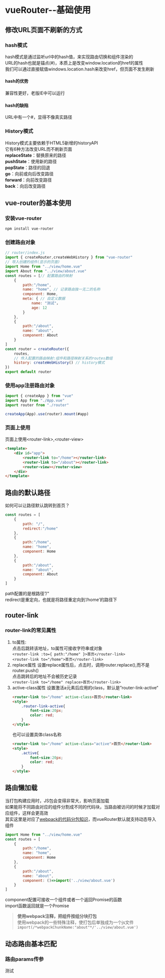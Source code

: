 # vueRouter--基础使用
## 修改URL页面不刷新的方式
### hash模式
hash模式是通过监听url中的hash值，来实现路由切换和组件渲染的  
URL的hash也就是锚点(#)，本质上是改变window.location的href的属性  
我们可以通过直接赋值windows.location.hash来改变href，但页面不发生刷新  
#### hash的优势
兼容性更好，老版IE中可以运行  
#### hash的缺陷  
URL中有一个#，显得不像真实路径  
### History模式
History模式主要依赖于HTML5新增的historyAPI  
它有6种方法改变URL而不刷新页面  
**replaceState**：替换原来的路径  
**pushState**：使用新的路径  
**popState**：路径的回退  
**go**：向前或向后改变路径  
**forward**：向前改变路径  
**back**：向后改变路径  
## vue-router的基本使用
### 安装vue-router
```sh
npm install vue-router
```
### 创建路由对象  
```js
// router/index.js
import { createRouter,createWebHistory } from "vue-router"
// 导入创建的组件(显示的页面)
import Home from "../view/home.vue"
import About from "../view/about.vue"
const routes = [// 配置路由的映射
    {
        path:"/home",
        name: "home", // 记录路由独一无二的名称
        component: Home,
        meta: { // 自定义数据
            name: "测试"，
            age: 12
        }
    },
    {
        path:"/about",
        name: "about",
        component: About
    }
]
const router = createRouter({
    routes,
    // 传入配置的路由映射:组件和路径映射关系的routes数组
    history: createWebHistory() // history模式
})
export default router
```
### 使用app注册路由对象
``` js
import { createApp } from "vue"
import App from "./App.vue"
import router from "./router"

createApp(App).use(router).mount(#app)
```
### 页面上使用
页面上使用\<router-link\>,\<router-view\>
```html
<template>
    <div id="app">
        <router-link to="/home"></router-link>
        <router-link to="/about"></router-link>
        <router-view></router-view>
    </div>
</template>
```
## 路由的默认路径
如何可以让路径默认跳转到首页？
``` js
const routes = [
    {
        path: "/",
        redirect:"/home"
    },
    {
        path:"/home",
        name: "home",
        component: Home
    },
    {
        path:"/about",
        name: "about",
        component: About
    }
]
```
path配置的是根路径”/“  
redirect是重定向，也就是将路径重定向到‘/home’的路径下  
## router-link
### router-link的常见属性
1. to属性:  
    点击后跳转该地址，to属性可接收字符串或对象  
    `<router-link :to={ path:"/home" }>首页</router-link>`  
    `<router-link to="/home">首页</router-link>`
2. replace属性
    设置replace属性后，点击时，调用router.replace(),而不是router.push()  
    点击跳转后的地址不会被历史记录  
    `<router-link to="/home" replace>首页</router-link>`
3. active-class属性
    设置激活a元素后应用的class，默认是”router-link-active“  
    ```html
    <router-link to="/home" active-class>首页</router-link>
    <style>
        .router-link-active{
            font-size:20px;
            color: red;
        }
    </style>
    ```
    也可以设置具体class名称  
    ```html
    <router-link to="/home" active-class="active">首页</router-link>
    <style>
        .active{
            font-size:20px;
            color: red;
        }
    </style>
    ```
## 路由懒加载
当打包构建应用时，JS包会变得非常大，影响页面加载  
如果能将不同路由对应的组件分割成不同的代码块，当路由被访问的时候才加载对应组件，这样会更高效  
其实这里是对应了[webpack的代码分包知识](/vue3笔记/webpack的代码分包.md)，而vueRouter默认就支持动态导入组件  
```js
import Home from "../view/home.vue"
const routes = [
    {
        path:"/home",
        name: "home",
        component: Home
    },
    {
        path:"/about",
        name: "about",
        component: ()=>import('../view/about.vue')
    }
]
```
component配置可接收一个组件或者一个返回Promise的函数  
import函数返回就是一个Promise  
> **使用webpack注释，把组件按组分块打包**  
> 使用webpack的一些特殊注释，使打包后单独成为一个js文件  
> `import(/*webpackChunkName:"about"*/'../view/about.vue')`
## 动态路由基本匹配 
### 路由params传参
测试